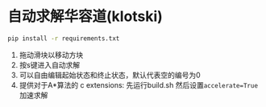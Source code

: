 # 自动求解华容道(klotski)

```bash
pip install -r requirements.txt
```
1. 拖动滑块以移动方块
2. 按s键进入自动求解
3. 可以自由编辑起始状态和终止状态，默认代表空的编号为0
4. 提供对于A*算法的 c extensions:
   先运行build.sh
   然后设置`accelerate=True`加速求解

